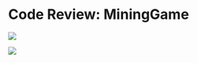 # Code Review: MiningGame

<a href="https://www.youtube.com/watch?v=LZuO7pOPKR8"><img src="https://i.ytimg.com/vi/LZuO7pOPKR8/hqdefault.jpg?sqp=-oaymwEZCNACELwBSFXyq4qpAwsIARUAAIhCGAFwAQ==&rs=AOn4CLCKlipyQwm8GZJaDLoUS44_0iHBGA"></a>

<a href="https://www.youtube.com/watch?v=INVNQSwgzgM"><img src="https://i.ytimg.com/vi/INVNQSwgzgM/hqdefault.jpg?sqp=-oaymwEZCNACELwBSFXyq4qpAwsIARUAAIhCGAFwAQ==&rs=AOn4CLCr6Aj6U4NIKMFOR4OgasMs6sQIoQ"></a>
